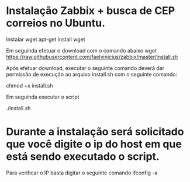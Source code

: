# Instalação Zabbix + busca de CEP correios no Ubuntu.

Instalar wget
apt-get install wget

Em seguinda efetuar o download com o comando abaixo
wget https://raw.githubusercontent.com/faelvinicius/zabbix/master/install.sh

Após efetuar download, executar o seguinte comando deverá dar permissão de execução ao arquivo install.sh com o seguinte comando:

chmod +x install.sh

Em seguinda executar o script

./install.sh

# Durante a instalação será solicitado que você digite o ip do host em que está sendo executado o script.

Para verificar o IP basta digitar o seguinte comando ifconfig -a
